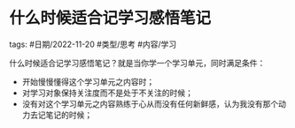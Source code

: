 # 什么时候适合记学习感悟笔记

tags: #日期/2022-11-20 #类型/思考 #内容/学习  

什么时候适合记学习感悟笔记？就是当你学一个学习单元，同时满足条件：
- 开始慢慢懂得这个学习单元之内容时；
- 对学习对象保持关注度而不是处于不关注的时候；
- 没有对这个学习单元之内容熟练于心从而没有任何新鲜感，认为我没有那个动力去记笔记的时候；